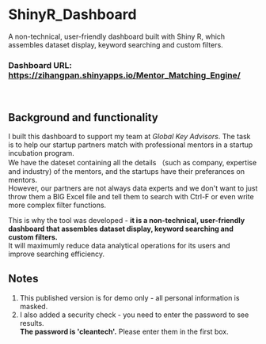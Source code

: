 # ShinyR_Dashboard
A non-technical, user-friendly dashboard built with Shiny R, which assembles dataset display, keyword searching and custom filters.
### **Dashboard URL**: https://zihangpan.shinyapps.io/Mentor_Matching_Engine/

<br>


## Background and functionality
I built this dashboard to support my team at *Global Key Advisors*. The task is to help our startup partners match with professional mentors in a startup incubation program. <br>
We have the dateset containing all the details （such as company, expertise and industry) of the mentors, and the startups have their preferances on mentors. <br> 
However, our partners are not always data experts and we don't want to just throw them a BIG Excel file and tell them to search with Ctrl-F or even write more complex filter functions. <br>

This is why the tool was developed - **it is a non-technical, user-friendly dashboard that assembles dataset display, keyword searching and custom filters.** <br>
It will maximumly reduce data analytical operations for its users and improve searching efficiency.

## Notes
1. This published version is for demo only - all personal information is masked.
2. I also added a security check - you need to enter the password to see results. <br> **The password is 'cleantech'.** Please enter them in the first box.


